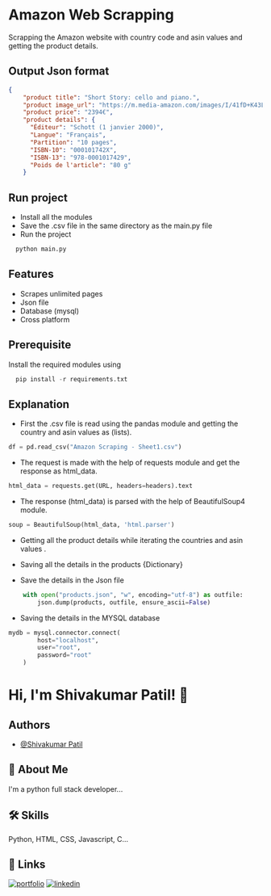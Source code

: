 
# Amazon Web Scrapping

Scrapping the Amazon website with country code and asin values and getting the product details.




## Output Json format
```json
{
    "product title": "Short Story: cello and piano.",
    "product image_url": "https://m.media-amazon.com/images/I/41fD+K43LcL._SY445_SX342_.jpg",
    "product price": "2394€",
    "product details": {
      "Éditeur": "Schott (1 janvier 2000)",
      "Langue": "Français",
      "Partition": "10 pages",
      "ISBN-10": "000101742X",
      "ISBN-13": "978-0001017429",
      "Poids de l'article": "80 g"
    }
```
## Run project

* Install all the modules
* Save the .csv file in the same directory as the main.py file
* Run the project


```bash
  python main.py
```


## Features

- Scrapes unlimited pages
- Json file
- Database (mysql)
- Cross platform


## Prerequisite

Install the required modules using

```python
  pip install -r requirements.txt
```
    
## Explanation

* First the .csv file is read using the pandas module and getting the country and asin values as (lists).
```python
df = pd.read_csv("Amazon Scraping - Sheet1.csv")
```

* The request is made with the help of requests module and get the response as html_data.
```python
html_data = requests.get(URL, headers=headers).text
```

* The response (html_data) is parsed with the help of BeautifulSoup4 module.
```python
soup = BeautifulSoup(html_data, 'html.parser')
```

* Getting all the product details while iterating the countries and asin values .

* Saving all the details in the products {Dictionary}

* Save the details in the Json file 
```python
    with open("products.json", "w", encoding="utf-8") as outfile:
        json.dump(products, outfile, ensure_ascii=False)
```

* Saving the details in the MYSQL database
```python
mydb = mysql.connector.connect(
        host="localhost",
        user="root",
        password="root"
    )
```


# Hi, I'm Shivakumar Patil! 👋


## Authors

- [@Shivakumar Patil](https://github.com/iamshiva003)


## 🚀 About Me
I'm a python full stack developer...


## 🛠 Skills
Python, HTML, CSS, Javascript, C...


## 🔗 Links
[![portfolio](https://img.shields.io/badge/my_portfolio-000?style=for-the-badge&logo=ko-fi&logoColor=white)](https://iamshiva003.github.io/personal/)
[![linkedin](https://img.shields.io/badge/linkedin-0A66C2?style=for-the-badge&logo=linkedin&logoColor=white)](https://www.linkedin.com/in/iamshiva003/)


